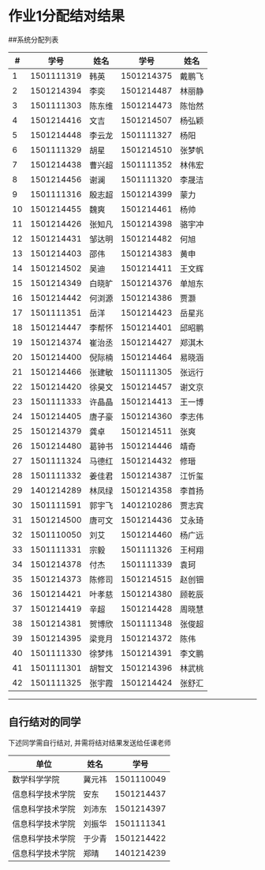 作业1分配结对结果
===============

##系统分配列表

\# |   学号  |姓名|   学号 | 姓名 
--|---------|----|--------|----
1|1501111319|韩英|1501214375|戴鹏飞
2|1501214394|李奕|1501214487|林丽静
3|1501111303|陈东维|1501214473|陈怡然
4|1501214416|文吉|1501214507|杨弘颖
5|1501214448|李云龙|1501111327|杨阳
6|1501111329|胡星|1501214510|张梦帆
7|1501214438|曹兴超|1501111352|林伟宏
8|1501214456|谢澜|1501111320|李晟洁
9|1501111316|殷志超|1501214399|蒙力
10|1501214455|魏爽|1501214461|杨帅
11|1501214426|张知凡|1501214398|骆宇冲
12|1501214431|邹达明|1501214482|何旭
13|1501214403|邵伟|1501214383|黄申
14|1501214502|吴迪|1501214411|王文辉
15|1501214349|白晓旷|1501214376|单旭东
16|1501214442|何浏源|1501214386|贾灏
17|1501111351|岳洋|1501214423|岳星兆
18|1501214447|李帮怀|1501214401|邱昭鹏
19|1501214374|崔治丞|1501214427|郑淇木
20|1501214400|倪际楠|1501214464|易晓涵
21|1501214466|张建敏|1501111305|张远行
22|1501214420|徐昊文|1501214457|谢文京
23|1501111333|许晶晶|1501214413|王一博
24|1501214405|唐子豪|1501214360|李志伟
25|1501214379|龚卓|1501214511|张爽
26|1501214480|葛钟书|1501214446|靖奇
27|1501111324|马德红|1501214432|修瑨
28|1501111332|姜佳君|1501214387|江忻玺
29|1401214289|林凤绿|1501214358|李首扬
30|1501111591|郭宇飞|1401210286|贾志宾
31|1501214500|唐可文|1501214436|艾永琦
32|1501110050|刘艾|1501214460|杨广远
33|1501111331|宗毅|1501111326|王柯翔
34|1501214378|付杰|1501111339|袁珂
35|1501214373|陈修司|1501214515|赵创钿
36|1501214421|叶孝慈|1501214380|顾乾辰
37|1501214419|辛超|1501214428|周晓慧
38|1501214381|贺博欣|1501111348|张俊超
39|1501214395|梁竞月|1501214372|陈伟
40|1501111330|徐梦炜|1501214391|李文鹏
41|1501111301|胡智文|1501214396|林武桃
42|1501111325|张宇霞|1501214424|张舒汇

----

## 自行结对的同学

下述同学需自行结对, 并需将结对结果发送给任课老师
    
 单位 | 姓名 | 学号
---------- | ----- | -----
数学科学学院 | 冀元祎 | 1501110049
信息科学技术学院|  安东|  1501214437
信息科学技术学院|  刘沛东|  1501214397
信息科学技术学院|  刘振华|  1501111341
信息科学技术学院 | 于少青|  1501214422
信息科学技术学院|  郑晴|  1401214239

